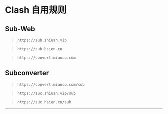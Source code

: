 # Clash 自用规则

## Sub-Web
>     https://sub.shiuan.vip

>     https://sub.hsien.cn

>     https://convert.miaoco.com

## Subconverter

>     https://convert.miaoco.com/sub

>     https://suc.shiuan.vip/sub

>     https://suc.hsien.cn/sub



---

